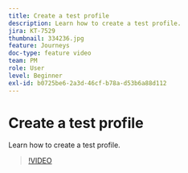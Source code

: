 ```yaml
---
title: Create a test profile
description: Learn how to create a test profile.
jira: KT-7529
thumbnail: 334236.jpg
feature: Journeys
doc-type: feature video
team: PM
role: User
level: Beginner
exl-id: b0725be6-2a3d-46cf-b78a-d53b6a88d112
---
```

# Create a test profile

 Learn how to create a test profile.
 
>[!VIDEO](https://video.tv.adobe.com/v/334236?quality=12&learn=on)
